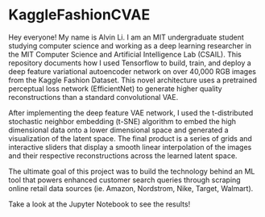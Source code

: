 # KaggleFashionCVAE
Hey everyone! My name is Alvin Li. I am an MIT undergraduate student studying computer science and working as a deep learning researcher in the MIT Computer Science and Artificial Intelligence Lab (CSAIL). This repository documents how I used Tensorflow to build, train, and deploy a deep feature variational autoencoder network on over 40,000 RGB images from the Kaggle Fashion Dataset. This novel architecture uses a pretrained perceptual loss network (EfficientNet) to generate higher quality reconstructions than a standard convolutional VAE.

After implementing the deep feature VAE network, I used the t-distributed stochastic neighbor embedding (t-SNE) algorithm to embed the high dimensional data onto a lower dimensional space and generated a visualization of the latent space. The final product is a series of grids and interactive sliders that display a smooth linear interpolation of the images and their respective reconstructions across the learned latent space.

The ultimate goal of this project was to build the technology behind an ML tool that powers enhanced customer search queries through scraping online retail data sources (ie. Amazon, Nordstrom, Nike, Target, Walmart).  

Take a look at the Jupyter Notebook to see the results!
